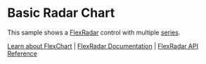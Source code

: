 Basic Radar Chart
======================

This sample shows a [FlexRadar](https://www.grapecity.com/wijmo/api/classes/wijmo_chart_radar.flexradar.html) control with multiple [series](https://www.grapecity.com/wijmo/api/classes/wijmo_chart_radar.flexradarseries.html).

[Learn about FlexChart](https://www.grapecity.com/wijmo-flexchart) | [FlexRadar Documentation](https://www.grapecity.com/wijmo/docs/Topics/Chart/Advanced/SpecialCharts/Radar-Polar-Charts) | [FlexRadar API Reference](https://www.grapecity.com/wijmo/api/classes/wijmo_chart_radar.flexradar.html)